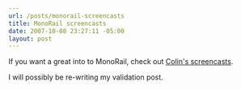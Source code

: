 ```yaml
---
url: /posts/monorail-screencasts
title: MonoRail screencasts
date: 2007-10-08 23:27:11 -05:00
layout: post
---
```


If you want a great into to MonoRail, check out [Colin's screencasts](http://colinramsay.co.uk/category/screencasts/).

I will possibly be re-writing my validation post.
